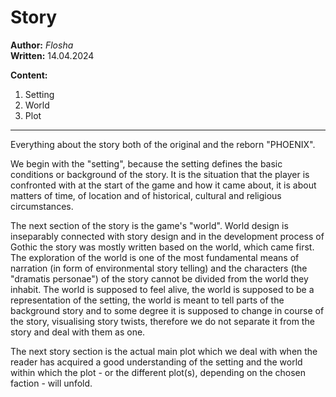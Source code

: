 # Story

**Author:** *Flosha*  
**Written:** 14.04.2024  

**Content:**

1. Setting
2. World
3. Plot

---

Everything about the story both of the original and the reborn "PHOENIX". 

We begin with the "setting", because the setting defines the basic conditions or background of the story. It is the situation that the player is confronted with at the start of the game and how it came about, it is about matters of time, of location and of historical, cultural and religious circumstances. 

The next section of the story is the game's "world". World design is inseparably connected with story design and in the development process of Gothic the story was mostly written based on the world, which came first. The exploration of the world is one of the most fundamental means of narration (in form of environmental story telling) and the characters (the "dramatis personae") of the story cannot be divided from the world they inhabit. The world is supposed to feel alive, the world is supposed to be a representation of the setting, the world is meant to tell parts of the background story and to some degree it is supposed to change in course of the story, visualising story twists, therefore we do not separate it from the story and deal with them as one. 

The next story section is the actual main plot which we deal with when the reader has acquired a good understanding of the setting and the world within which the plot - or the different plot(s), depending on the chosen faction - will unfold. 


